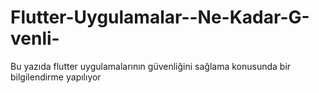 # Flutter-Uygulamalar--Ne-Kadar-G-venli-
Bu yazıda flutter uygulamalarının güvenliğini sağlama konusunda bir bilgilendirme yapılıyor
